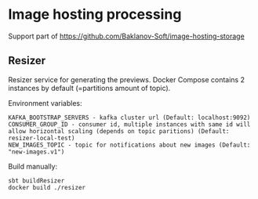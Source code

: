 # Image hosting processing

Support part of https://github.com/Baklanov-Soft/image-hosting-storage

## Resizer

Resizer service for generating the previews. Docker Compose contains 2 instances by default (=partitions amount of
topic).

Environment variables:

```
KAFKA_BOOTSTRAP_SERVERS - kafka cluster url (Default: localhost:9092)
CONSUMER_GROUP_ID - consumer id, multiple instances with same id will allow horizontal scaling (depends on topic paritions) (Default: resizer-local-test)
NEW_IMAGES_TOPIC - topic for notifications about new images (Default: "new-images.v1")
```

Build manually:

```
sbt buildResizer
docker build ./resizer
```
